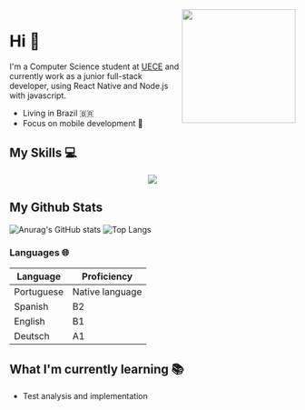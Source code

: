 <img src="https://github.com/0317IL/0317IL/assets/83174653/c7e90b34-463a-43ed-84fe-1a632d25644c" height="200cm" align="right" />

# Hi :wave: 

I'm a Computer Science student at [UECE](https://www.uece.br/) and currently work as a junior full-stack developer, using React Native and Node.js with javascript.

- Living in Brazil 🇧🇷
- Focus on mobile development 📱

## My Skills 💻
<p align="center">
  <a href="">
    <img src="https://skillicons.dev/icons?i=js,ts,react,nodejs,redux,next,jest,tailwind,materialui,mysql,html,css,py,git,c,java" />
  </a>
</p>

## My Github Stats
![Anurag's GitHub stats](https://github-readme-stats.vercel.app/api?username=0317IL&show_icons=true&theme=transparent&hide_border=true)
![Top Langs](https://github-readme-stats.vercel.app/api/top-langs/?username=0317IL&layout=compact&theme=transparent&hide_border=true)


### Languages 🌐
| Language   | Proficiency     |
| ---------- | --------------- |
| Portuguese | Native language |
| Spanish    | B2              | 
| English    | B1              |
| Deutsch    | A1              | 

## What I'm currently learning 📚
- Test analysis and implementation
